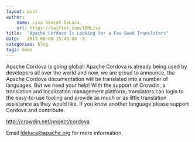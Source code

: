 ```yaml
---
layout: post
author:
    name: Lisa Seacat DeLuca
    url: https://twitter.com/IBMLisa
title:  "Apache Cordova Is Looking for a Few Good Translators"
date:   2013-08-08 15:45:04 -5
categories: blog
tags: news
---
```


Apache Cordova is going global!  Apache Cordova is already being used by developers all over the world and now, we are proud to announce, the Apache Cordova documentation will be translated into a number of languages.  But we need your help!  With the support of Crowdin, a translation and localization management platform, translators can login to the easy-to-use tooling and provide as much or as little translation assistance as they would like.  If you know another language please support Cordova and contribute.

http://crowdin.net/project/cordova

Email ldeluca@apache.org for more information.